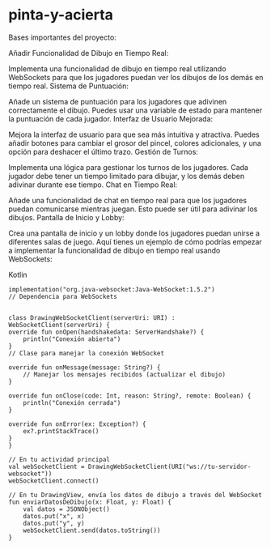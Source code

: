 # pinta-y-acierta

Bases importantes del proyecto:

Añadir Funcionalidad de Dibujo en Tiempo Real:

Implementa una funcionalidad de dibujo en tiempo real utilizando WebSockets para que los jugadores puedan ver los dibujos de los demás en tiempo real.
Sistema de Puntuación:

Añade un sistema de puntuación para los jugadores que adivinen correctamente el dibujo. Puedes usar una variable de estado para mantener la puntuación de cada jugador.
Interfaz de Usuario Mejorada:

Mejora la interfaz de usuario para que sea más intuitiva y atractiva. Puedes añadir botones para cambiar el grosor del pincel, colores adicionales, y una opción para deshacer el último trazo.
Gestión de Turnos:

Implementa una lógica para gestionar los turnos de los jugadores. Cada jugador debe tener un tiempo limitado para dibujar, y los demás deben adivinar durante ese tiempo.
Chat en Tiempo Real:

Añade una funcionalidad de chat en tiempo real para que los jugadores puedan comunicarse mientras juegan. Esto puede ser útil para adivinar los dibujos.
Pantalla de Inicio y Lobby:

Crea una pantalla de inicio y un lobby donde los jugadores puedan unirse a diferentes salas de juego.
Aquí tienes un ejemplo de cómo podrías empezar a implementar la funcionalidad de dibujo en tiempo real usando WebSockets:

Kotlin


    implementation("org.java-websocket:Java-WebSocket:1.5.2")
    // Dependencia para WebSockets


    class DrawingWebSocketClient(serverUri: URI) : WebSocketClient(serverUri) {
    override fun onOpen(handshakedata: ServerHandshake?) {
        println("Conexión abierta")
    }
    // Clase para manejar la conexión WebSocket

    override fun onMessage(message: String?) {
        // Manejar los mensajes recibidos (actualizar el dibujo)
    }

    override fun onClose(code: Int, reason: String?, remote: Boolean) {
        println("Conexión cerrada")
    }

    override fun onError(ex: Exception?) {
        ex?.printStackTrace()
    }
    }
    
    // En tu actividad principal
    val webSocketClient = DrawingWebSocketClient(URI("ws://tu-servidor-websocket"))
    webSocketClient.connect()
    
    // En tu DrawingView, envía los datos de dibujo a través del WebSocket
    fun enviarDatosDeDibujo(x: Float, y: Float) {
        val datos = JSONObject()
        datos.put("x", x)
        datos.put("y", y)
        webSocketClient.send(datos.toString())
    }
